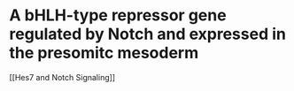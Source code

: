 # A bHLH-type repressor gene regulated by Notch and expressed in the presomitc mesoderm
[[Hes7 and Notch Signaling]]
